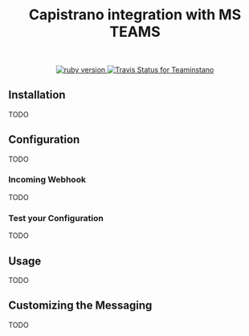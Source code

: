 <div align="center">
  <h1>Capistrano integration with MS TEAMS</h1>
</div>
<br>
<p align="center">
  <a href="https://www.ruby-lang.org/en/">
    <img src="https://img.shields.io/badge/Ruby-v2+-green.svg" alt="ruby version">
  </a>
  <a href="https://travis-ci.org/github/moski/teamistrano">
    <img src="https://travis-ci.org/moski/teamistrano.svg?branch=master" alt="Travis Status for Teaminstano">
  </a>
</p>


## Installation

TODO

## Configuration

TODO

### Incoming Webhook

TODO

### Test your Configuration

TODO

## Usage

TODO

## Customizing the Messaging

TODO